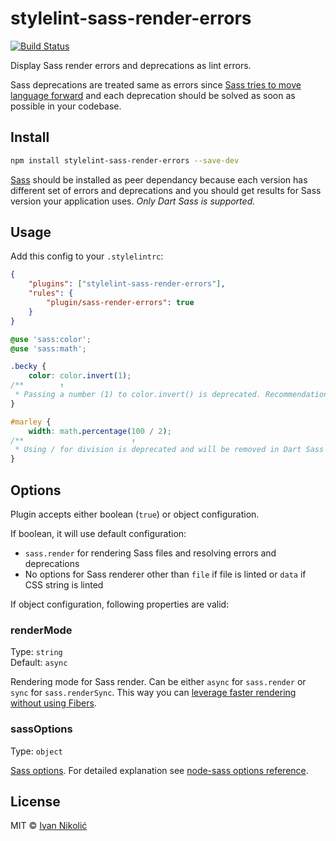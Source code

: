# stylelint-sass-render-errors

[![Build Status][ci-img]][ci]

Display Sass render errors and deprecations as lint errors.

Sass deprecations are treated same as errors since
[Sass tries to move language forward](https://github.com/sass/libsass/issues/2822#issuecomment-482914373)
and each deprecation should be solved as soon as possible in your codebase.

## Install

```sh
npm install stylelint-sass-render-errors --save-dev
```

[Sass][dart-sass] should be installed as peer dependancy because each version
has different set of errors and deprecations and you should get results for Sass
version your application uses. _Only Dart Sass is supported._

## Usage

Add this config to your `.stylelintrc`:

```json
{
	"plugins": ["stylelint-sass-render-errors"],
	"rules": {
		"plugin/sass-render-errors": true
	}
}
```

<!-- prettier-ignore-start -->

```scss
@use 'sass:color';
@use 'sass:math';

.becky {
    color: color.invert(1);
/**        ↑
 * Passing a number (1) to color.invert() is deprecated. Recommendation: invert(1). */
}

#marley {
    width: math.percentage(100 / 2);
/**                        ↑
 * Using / for division is deprecated and will be removed in Dart Sass 2.0.0. Recommendation: math.div(100, 2). More info and automated migrator: https://sass-lang.com/d/slash-div. */
}
```

<!-- prettier-ignore-end -->

## Options

Plugin accepts either boolean (`true`) or object configuration.

If boolean, it will use default configuration:

-   `sass.render` for rendering Sass files and resolving errors and deprecations
-   No options for Sass renderer other than `file` if file is linted or `data`
    if CSS string is linted

If object configuration, following properties are valid:

### renderMode

Type: `string`  
Default: `async`

Rendering mode for Sass render. Can be either `async` for `sass.render` or
`sync` for `sass.renderSync`. This way you can
[leverage faster rendering without using Fibers](https://github.com/sass/dart-sass#javascript-api).

### sassOptions

Type: `object`

[Sass options](https://github.com/sass/dart-sass#javascript-api). For detailed
explanation see
[node-sass options reference](https://github.com/sass/node-sass#options).

## License

MIT © [Ivan Nikolić](http://ivannikolic.com)

<!-- prettier-ignore-start -->

[ci]: https://travis-ci.com/niksy/stylelint-sass-render-errors
[ci-img]: https://travis-ci.com/niksy/stylelint-sass-render-errors.svg?branch=master
[dart-sass]: https://github.com/sass/dart-sass

<!-- prettier-ignore-end -->
